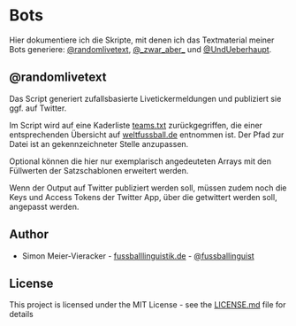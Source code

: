 # Bots

Hier dokumentiere ich die Skripte, mit denen ich das Textmaterial meiner Bots generiere: [@randomlivetext](https://twitter.com/randomlivetext), [@\_zwar_aber_](https://twitter.com/_zwar_aber_) und [@UndUeberhaupt](https://twitter.com/undueberhaupt).

## @randomlivetext

Das Script generiert zufallsbasierte Livetickermeldungen und publiziert sie ggf. auf Twitter.

Im Script wird auf eine Kaderliste [teams.txt](https://github.com/fussballlinguist/bots/blob/master/teams.txt) zurückgegriffen, die einer entsprechenden Übersicht auf [weltfussball.de](https://www.weltfussball.de/spieler/bundesliga-2018-2019/) entnommen ist. Der Pfad zur Datei ist an gekennzeichneter Stelle anzupassen.

Optional können die hier nur exemplarisch angedeuteten Arrays mit den Füllwerten der Satzschablonen erweitert werden.

Wenn der Output auf Twitter publiziert werden soll, müssen zudem noch die Keys und Access Tokens der Twitter App, über die getwittert werden soll, angepasst werden. 

## Author

* Simon Meier-Vieracker - [fussballlinguistik.de](http://www.fussballlinguistik.de) - [@fussballinguist](https://twitter.com/fussballinguist)

## License

This project is licensed under the MIT License - see the [LICENSE.md](LICENSE.md) file for details
